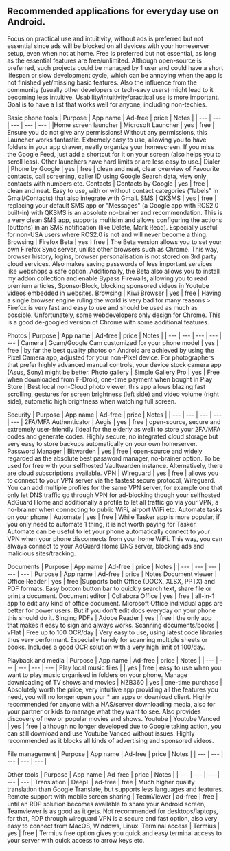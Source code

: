 ## Recommended applications for everyday use on Android. 
Focus on practical use and intuitivity, without ads is preferred but not essential since ads will be blocked on all devices with your homeserver setup, even when not at home. 
Free is preferred but not essential, as long as the essential features are free/unlimited. 
Although open-source is preferred, such projects could be managed by 1 user and could have a short lifespan or slow development cycle, which can be annoying when the app is not finished yet/missing basic features. Also the influence from the community (usually other developers or tech-savy users) might lead to it becoming less intuitive. 
Usability/intuitivity/practical use is more important. Goal is to have a list that works well for anyone, including non-techies. 

Basic phone tools
| Purpose | App name | Ad-free | price | Notes |
| --- | --- | --- | --- | --- |
|Home screen launcher | Microsoft Launcher | yes | free | Ensure you do not give any permissions! Without any permissions, this Launcher works fantastic. Extremely easy to use, allowing you to have folders in your app drawer, neatly organize your homescreen. If you miss the Google Feed, just add a shortcut for it on your screen (also helps you to scroll less). Other launchers have hard limits or are less easy to use.|
Dialer | Phone by Google | yes | free | clean and neat, clear overview of Favourite contacts, call screening, caller ID using Google Search data, view only contacts with numbers etc. 
Contacts | Contacts by Google | yes | free | clean and neat. Easy to use, with or without contact categories ("labels" in Gmail/Contacts) that also integrate with Gmail.
SMS | QKSMS | yes | free | replacing your default SMS app or "Messages" (a Google app with RCS2.0 built-in) with QKSMS is an absolute no-brainer and recommendation. This is a very clean SMS app, supports multisim and allows configuring the actions (buttons) in an SMS notification (like Delete, Mark Read). Especially useful for non-USA users where RCS2.0 is not and will never become a thing. 
Browsing | Firefox Beta | yes | free | The Beta version allows you to set your own Firefox Sync server, unlike other browsers such as Chrome. This way, browser history, logins, browser personalisation is not stored on 3rd party cloud services. Also makes saving passwords of less important services like webshops a safe option. Additionally, the Beta also allows you to install my addon collection and enable Bypass Firewalls, allowing you to read premium articles, SponsorBlock, blocking sponsored videos in Youtube videos embedded in websites.
Browsing | Kiwi Browser | yes | free | Having a single browser engine ruling the world is very bad for many reasons > Firefox is very fast and easy to use and should be used as much as possible. Unfortunately, some webdevelopers only design for Chrome. This is a good de-googled version of Chrome with some additional features.

Photos
| Purpose | App name | Ad-free | price | Notes |
| --- | --- | --- | --- | --- |
Camera | Gcam/Google Cam customized for your phone model | yes | free | by far the best quality photos on Android are achieved by using the Pixel Camera app, adjusted for your non-Pixel device. For photographers that prefer highly advanced manual controls, your device stock camera app (Asus, Sony) might be better. 
Photo gallery | Simple Gallery Pro | yes | Free when downloaded from F-Droid, one-time payment when bought in Play Store | Best local non-Cloud photo viewer, this app allows blazing fast scrolling, gestures for screen brightness (left side) and video volume (right side), automatic high brightness when watching full screen. 

Security
| Purpose | App name | Ad-free | price | Notes |
| --- | --- | --- | --- | --- |
2FA/MFA Authenticator | Aegis | yes | free | open-source, secure and extremely user-friendly (ideal for the elderly as well) to store your 2FA/MFA codes and generate codes. Highly secure, no integrated cloud storage but very easy to store backups automatically on your own homeserver. 
Password Manager | Bitwarden | yes | free | open-source and widely regarded as the absolute best password manager, no-brainer option. To be used for free with your selfhosted Vaultwarden instance. Alternatively, there are cloud subscriptions available. 
VPN | Wireguard | yes | free | allows you to connect to your VPN server via the fastest secure protocol, Wireguard. You can add multiple profiles for the same VPN server, for example one that only let DNS traffic go through VPN for ad-blocking though your selfhosted AdGuard Home and additionally a profile to let all traffic go via your VPN, a no-brainer when connecting to public WiFi, airport WiFi etc. 
Automate tasks on your phone | Automate | yes | free | While Tasker app is more popular, if you only need to automate 1 thing, it is not worth paying for Tasker. Automate can be useful to let your phone automatically connect to your VPN when your phone disconnects from your home WiFi. This way, you can always connect to your AdGuard Home DNS server, blocking ads and malicious sites/tracking. 

Documents
| Purpose | App name | Ad-free | price | Notes |
| --- | --- | --- | --- | --- |
Purpose | App name | Ad-free | price | Notes
Document viewer | Office Reader | yes | free |Supports both Office (DOCX, XLSX, PPTX) and PDF formats. Easy bottom button bar to quickly search text, share file or print a document. 
Document editor | Collabora Office | yes | free | all-in-1 app to edit any kind of office document. Microsoft Office individual apps are better for power users. But if you don't edit docs everyday on your phone this should do it.
Singing PDFs | Adobe Reader | yes | free | the only app that makes it easy to sign and always works. 
Scanning documents/books | vFlat | Free up to 100 OCR/day | Very easy to use, using latest code libraries thus very performant. Especially handy for scanning multiple sheets or books. Includes a good OCR solution with a very high limit of 100/day.

Playback and media
| Purpose | App name | Ad-free | price | Notes |
| --- | --- | --- | --- | --- |
Play local music files | | yes | free | easy to use when you want to play music organised in folders on your phone. 
Manage downloading of TV shows and movies | NZB360 | yes | one-time purchase | Absolutely worth the price, very intuitive app providing all the features you need, you will no longer open your * arr apps or download client. Highly recommended for anyone with a NAS/server downloading media, also for your partner or kids to manage what they want to see. Also provides discovery of new or popular movies and shows. 
Youtube | Youtube Vanced | yes | free | although no longer developed due to Google taking action, you can still download and use Youtube Vanced without issues. Highly recommended as it blocks all kinds of advertising and sponsored videos. 

File management
| Purpose | App name | Ad-free | price | Notes |
| --- | --- | --- | --- | --- |

Other tools
| Purpose | App name | Ad-free | price | Notes |
| --- | --- | --- | --- | --- |
Translation | DeepL | ad-free | free | Much higher quality translation than Google Translate, but supports less languages and features. 
Remote support with mobile screen sharing | TeamViewer | ad-free | free | until an RDP solution becomes available to share your Android screen, Teamviewer is as good as it gets. Not recommended for desktops/laptops, for that, RDP through wireguard VPN is a secure and fast option, also very easy to connect from MacOS, Windows, Linux.
Terminal access | Termius | yes | free | Termius free option gives you quick and easy terminal access to your server with quick access to arrow keys etc. 
